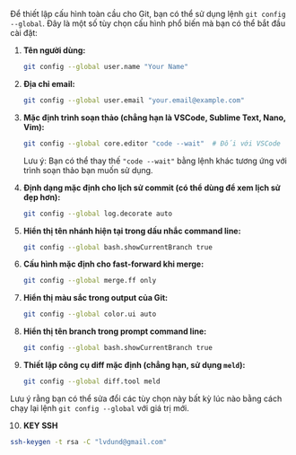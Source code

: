 Để thiết lập cấu hình toàn cầu cho Git, bạn có thể sử dụng lệnh `git config --global`. Đây là một số tùy chọn cấu hình phổ biến mà bạn có thể bắt đầu cài đặt:

1. **Tên người dùng:**
   ```bash
   git config --global user.name "Your Name"
   ```

2. **Địa chỉ email:**
   ```bash
   git config --global user.email "your.email@example.com"
   ```

3. **Mặc định trình soạn thảo (chẳng hạn là VSCode, Sublime Text, Nano, Vim):**
   ```bash
   git config --global core.editor "code --wait"  # Đối với VSCode
   ```

   Lưu ý: Bạn có thể thay thế `"code --wait"` bằng lệnh khác tương ứng với trình soạn thảo bạn muốn sử dụng.

4. **Định dạng mặc định cho lịch sử commit (có thể dùng để xem lịch sử đẹp hơn):**
   ```bash
   git config --global log.decorate auto
   ```

5. **Hiển thị tên nhánh hiện tại trong dấu nhắc command line:**
   ```bash
   git config --global bash.showCurrentBranch true
   ```

6. **Cấu hình mặc định cho fast-forward khi merge:**
   ```bash
   git config --global merge.ff only
   ```

7. **Hiển thị màu sắc trong output của Git:**
   ```bash
   git config --global color.ui auto
   ```

8. **Hiển thị tên branch trong prompt command line:**
   ```bash
   git config --global bash.showCurrentBranch true
   ```

9. **Thiết lập công cụ diff mặc định (chẳng hạn, sử dụng `meld`):**
   ```bash
   git config --global diff.tool meld
   ```

Lưu ý rằng bạn có thể sửa đổi các tùy chọn này bất kỳ lúc nào bằng cách chạy lại lệnh `git config --global` với giá trị mới.

10. **KEY SSH**
   ```bash
   ssh-keygen -t rsa -C "lvdund@gmail.com"
   ```
